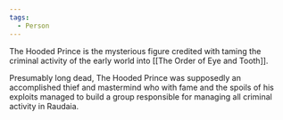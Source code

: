 ```yaml
---
tags:
  - Person
---
```


The Hooded Prince is the mysterious figure credited with taming the criminal activity of the early world into [[The Order of Eye and Tooth]].

Presumably long dead, The Hooded Prince was supposedly an accomplished thief and mastermind who with fame and the spoils of his exploits managed to build a group responsible for managing all criminal activity in Raudaia.